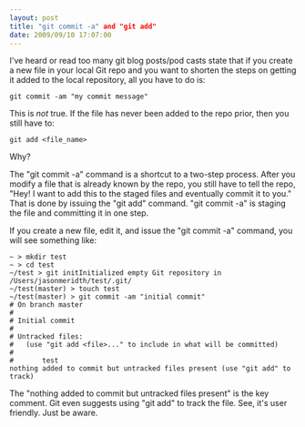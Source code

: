 ```yaml
---
layout: post
title: "git commit -a" and "git add"
date: 2009/09/10 17:07:00
---
```



I've heard or read too many git blog posts/pod casts state that if you create a new file in your local Git repo and you want to shorten the steps on getting it added to the local repository, all you have to do is:
    
    
    git commit -am "my commit message"

This is _not_ true. If the file has never been added to the repo prior, then you still have to:
    
    
    git add <file_name>

Why?

The "git commit -a" command is a shortcut to a two-step process. After you modify a file that is already known by the repo, you still have to tell the repo, "Hey! I want to add this to the staged files and eventually commit it to you." That is done by issuing the "git add" command. "git commit -a" is staging the file and committing it in one step.

If you create a new file, edit it, and issue the "git commit -a" command, you will see something like:
    
    
    ~ > mkdir test
    ~ > cd test
    ~/test > git initInitialized empty Git repository in /Users/jasonmeridth/test/.git/
    ~/test(master) > touch test
    ~/test(master) > git commit -am "initial commit"
    # On branch master
    #
    # Initial commit
    #
    # Untracked files:
    #   (use "git add <file>..." to include in what will be committed)
    #
    #       test
    nothing added to commit but untracked files present (use "git add" to track)	
    

The "nothing added to commit but untracked files present" is the key comment. Git even suggests using "git add" to track the file. See, it's user friendly. Just be aware.